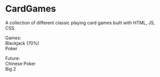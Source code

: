 # CardGames
A collection of different classic playing card games built with HTML, JS, CSS.

Games:  
Blackjack (70%)  
Poker  

Future:  
Chinese Poker  
Big 2  
